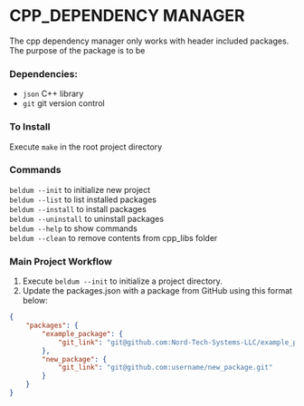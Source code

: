 # CPP_DEPENDENCY MANAGER

The cpp dependency manager only works with header included packages. The purpose of the package is to be

### Dependencies:

-   `json` C++ library
-   `git` git version control

### To Install

Execute `make` in the root project directory

### Commands

`beldum --init` to initialize new project  
`beldum --list` to list installed packages  
`beldum --install` to install packages  
`beldum --uninstall` to uninstall packages  
`beldum --help` to show commands  
`beldum --clean` to remove contents from cpp_libs folder

### Main Project Workflow

1. Execute `beldum --init` to initialize a project directory.
2. Update the packages.json with a package from GitHub using this format below:

```json
{
    "packages": {
        "example_package": {
            "git_link": "git@github.com:Nord-Tech-Systems-LLC/example_package.git"
        },
        "new_package": {
            "git_link": "git@github.com:username/new_package.git"
        }
    }
}
```
